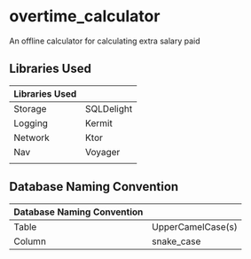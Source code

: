 # overtime_calculator
An offline calculator for calculating extra salary paid

## Libraries Used
|Libraries Used||
|:-------|:--------|
|Storage|SQLDelight|
|Logging|Kermit    |
|Network|Ktor      |
|Nav    |Voyager   |
|||

## Database Naming Convention

|Database Naming Convention||
|:-----------|:-------------|
|Table    |UpperCamelCase(s)|
|Column    |snake_case      |
